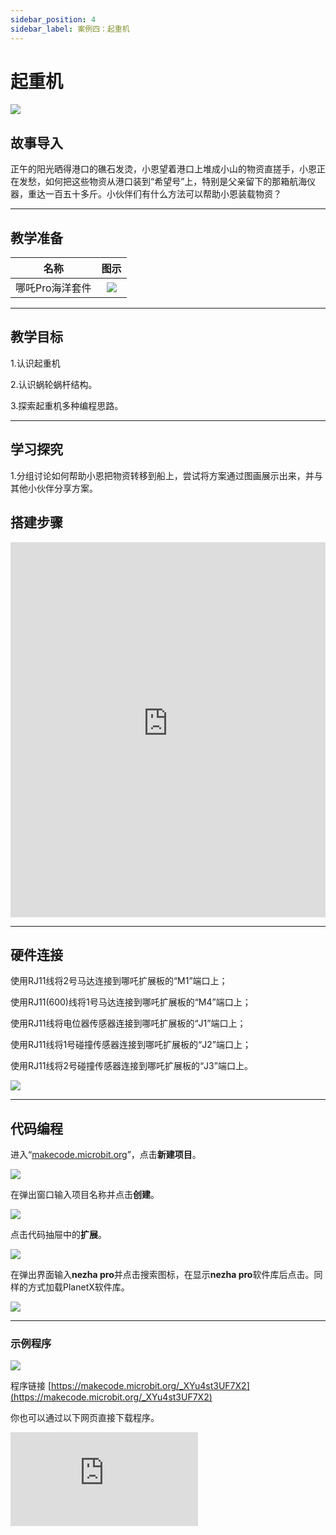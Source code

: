 ```yaml
---
sidebar_position: 4
sidebar_label: 案例四：起重机
---
```


# 起重机

![](https://wiki-media-ef.oss-cn-hongkong.aliyuncs.com/docs/microbit/building-blocks/nezha-pro-ocean-kit/setup-diagram/case04/nezha-pro-ocean-kit-step-04-00.png.png)


## 故事导入
正午的阳光晒得港口的礁石发烫，小恩望着港口上堆成小山的物资直搓手，小恩正在发愁，如何把这些物资从港口装到“希望号”上，特别是父亲留下的那箱航海仪器，重达一百五十多斤。小伙伴们有什么方法可以帮助小恩装载物资？

--- 

## 教学准备

|     名称     |            图示            |
| :----------: | :--------------------------: |
|   哪吒Pro海洋套件  |   ![](https://wiki-media-ef.oss-cn-hongkong.aliyuncs.com/docs/microbit/building-blocks/nezha-pro-ocean-kit/nezha-pro-ocean-kit-products-introduction-002.png.png)  |

--- 
## 教学目标 
1.认识起重机 

2.认识蜗轮蜗杆结构。

3.探索起重机多种编程思路。

--- 

## 学习探究

1.分组讨论如何帮助小恩把物资转移到船上，尝试将方案通过图画展示出来，并与其他小伙伴分享方案。


## 搭建步骤

<embed src="https://wiki-media-ef.oss-cn-hongkong.aliyuncs.com/docs/microbit/building-blocks/nezha-pro-ocean-kit/setup-diagram/case04/nezha-pro-ocean-kit-step-04-1.png.pdf" type="application/pdf" width="100%" height="600px" />

--- 

## 硬件连接

使用RJ11线将2号马达连接到哪吒扩展板的“M1”端口上；

使用RJ11(600)线将1号马达连接到哪吒扩展板的“M4”端口上；

使用RJ11线将电位器传感器连接到哪吒扩展板的“J1”端口上；

使用RJ11线将1号碰撞传感器连接到哪吒扩展板的“J2”端口上；

使用RJ11线将2号碰撞传感器连接到哪吒扩展板的“J3”端口上。


 ![](https://wiki-media-ef.oss-cn-hongkong.aliyuncs.com/docs/microbit/building-blocks/nezha-pro-ocean-kit/setup-diagram/case03/nezha-pro-ocean-kit-step-03-3.png.png)

--- 
## 代码编程

进入“[makecode.microbit.org](https://makecode.microbit.org)”，点击**新建项目**。

![](https://wiki-media-ef.oss-cn-hongkong.aliyuncs.com/docs/microbit/building-blocks/microbit-space-science-kit/images/microbit-space-science-kit-case01-07.png)

在弹出窗口输入项目名称并点击**创建**。

![](https://wiki-media-ef.oss-cn-hongkong.aliyuncs.com/docs/microbit/building-blocks/microbit-space-science-kit/images/microbit-space-science-kit-case01-11.png)

点击代码抽屉中的**扩展**。

![](https://wiki-media-ef.oss-cn-hongkong.aliyuncs.com/docs/microbit/building-blocks/microbit-space-science-kit/images/microbit-space-science-kit-case01-09.png)

在弹出界面输入**nezha pro**并点击搜索图标，在显示**nezha pro**软件库后点击。同样的方式加载PlanetX软件库。

![](https://wiki-media-ef.oss-cn-hongkong.aliyuncs.com/docs/microbit/building-blocks/microbit-space-science-kit/images/microbit-space-science-kit-case01-10.png)

---
### 示例程序

![](https://wiki-media-ef.oss-cn-hongkong.aliyuncs.com/docs/microbit/building-blocks/nezha-pro-ocean-kit/setup-diagram/case04/nezha-pro-ocean-kit-step-04-2.png.png)

程序链接
[https://makecode.microbit.org/_XYu4st3UF7X2](https://makecode.microbit.org/_XYu4st3UF7X2)

你也可以通过以下网页直接下载程序。

<div
    style={{
        position: 'relative',
        paddingBottom: '60%',
        overflow: 'hidden',
    }}
>
    <iframe
        src="https://makecode.microbit.org/_XYu4st3UF7X2"
        frameborder="0"
        sandbox="allow-popups allow-forms allow-scripts allow-same-origin"
        style={{
            position: 'absolute',
            width: '100%',
            height: '100%',
        }}
    />
</div>

---
### 下载程序

使用 USB 线连接 PC 和 micro:bit V2。

![](https://wiki-media-ef.oss-cn-hongkong.aliyuncs.com/docs/microbit/building-blocks/microbit-space-science-kit/images/microbit-space-science-kit-manual03.gif)

连接成功后，电脑上会识别出一个名为 MICROBIT 的盘符。

![](https://wiki-media-ef.oss-cn-hongkong.aliyuncs.com/docs/microbit/building-blocks/microbit-space-science-kit/images/microbit-space-science-kit-manual06.png)

点击左下角的![](https://wiki-media-ef.oss-cn-hongkong.aliyuncs.com/docs/microbit/building-blocks/microbit-space-science-kit/images/microbit-space-science-kit-manual07.png)，选择**Connect Device**。

![](https://wiki-media-ef.oss-cn-hongkong.aliyuncs.com/docs/microbit/building-blocks/microbit-space-science-kit/images/microbit-space-science-kit-manual11.png)

点击![](https://wiki-media-ef.oss-cn-hongkong.aliyuncs.com/docs/microbit/building-blocks/microbit-space-science-kit/images/microbit-space-science-kit-manual08.png)。

![](https://wiki-media-ef.oss-cn-hongkong.aliyuncs.com/docs/microbit/building-blocks/microbit-space-science-kit/images/microbit-space-science-kit-manual12.png)

点击![](https://wiki-media-ef.oss-cn-hongkong.aliyuncs.com/docs/microbit/building-blocks/microbit-space-science-kit/images/microbit-space-science-kit-manual09.png)。

![](https://wiki-media-ef.oss-cn-hongkong.aliyuncs.com/docs/microbit/building-blocks/microbit-space-science-kit/images/microbit-space-science-kit-manual13.png)

在弹出窗口选择 **BBC micro:bit CMSIS-DAP**，然后选择**连接**，至此，我们的 micro:bit 就已经连接成功。

![](https://wiki-media-ef.oss-cn-hongkong.aliyuncs.com/docs/microbit/building-blocks/microbit-space-science-kit/images/microbit-space-science-kit-manual14.png)

点击**下载程序**

![](https://wiki-media-ef.oss-cn-hongkong.aliyuncs.com/docs/microbit/building-blocks/microbit-space-science-kit/images/microbit-space-science-kit-manual10.png)

---
## 案例演示

当电位器传感器的反馈数值低于300时，2号电机将以100%的速度启动转动；

当反馈数值高于700时，2号电机将以-100%的速度启动转动；

若数值介于两者之间，则2号电机停止。

若“J2”端口的碰撞传感器被按下，1号电机将以100%的速度启动转动；

若“J3”端口的碰撞传感器被按下，1号电机将以-100%的速度启动转动。

在其他情况下，1号电机将停止。


**图片**

---
## 扩展知识

### 起重机：从古代到现代的技术演进
#### 一、古代起重工具的起源（公元前 — 中世纪）

**人力与畜力驱动的雏形** 

1.杠杆与滑轮系统：公元前 3 世纪，古希腊学者阿基米德提出杠杆原理，古埃及人利用杠杆搬运金字塔石材；同时期，中国战国时期出现辘轳（滑轮组雏形），用于提水和重物运输。

2.罗马 “Polyspaston” 起重机：公元 1 世纪，罗马人发明由人力或畜力驱动的多滑轮起重机（Polyspaston），通过绳索和绞盘提升重物，常用于建筑施工（如斗兽场建设）。

**质结构与动力局限** 

1.起重工具以木材为主要材料，载重通常不超过 10 吨，依赖人力或畜力驱动，效率低且适用场景有限。

####  二、工业革命时期的机械化突破（18—19 世纪）

**蒸汽动力的应用**

1.首台蒸汽起重机：18 世纪末，英国工程师威廉・阿姆斯特朗发明以蒸汽为动力的固定式起重机，用于码头装卸货物，载重提升至 20 吨以上。

2.铁路与港口的革新：1830 年代，蒸汽驱动的轨道式起重机在英国铁路建设中普及，1850 年代港口蒸汽起重机（如 “蒸汽绞盘”）实现规模化货物装卸。

**金属结构与旋转设计**

1.19 世纪中期，钢铁替代木材成为起重机主要材料，结构强度大幅提升；1870 年代，法国工程师发明可 360 度旋转的蒸汽起重机，扩大作业范围。

#### 三、20 世纪：专业化与多元化发展

**内燃机与电力驱动的普及**

1.移动式起重机诞生：1910 年代，美国推出内燃机驱动的轮式起重机（如 “蒸汽铲车” 改良版），1920 年代履带式起重机（如 Caterpillar 推土机改造机型）适用于复杂地形。

2.电力驱动与塔式起重机：1930 年代，电力驱动起重机在工厂和建筑工地普及；1950 年代，塔式起重机（如德国 Liebherr 早期型号）因高度可调、起重量大，成为高层建筑施工的核心设备。

**技术细分与载重突破**

1.港口专用设备：1960 年代，集装箱起重机（桥吊）出现，单吊具载重达 30 吨以上，推动全球海运效率革命。

2.超大型起重机：1980 年代，德国利勃海尔（Liebherr）推出 LR 13000 履带式起重机，最大起重量突破 3000 吨，用于风电设备和重型工业安装。

#### 四、现代起重机：智能化与绿色化（21 世纪至今）

1.智能化技术应用
配备传感器与自动化控制系统，实现负载监测、防摇摆控制（如日本 Tadano 智能起重机）；部分型号支持远程操控或无人机辅助定位。

2.新能源与环保设计
电动起重机（如比亚迪电动卡车底盘改装机型）在城市施工中普及，零排放；氢燃料起重机（如法国 Air Liquide 试点项目）进入研发阶段。

3.极端场景专用设备
深海工程起重机（如新加坡 SSCV Thialf）最大起重量达 1.4 万吨，用于海底管道铺设；太空起重机（如 NASA “毅力号” 机械臂）应用于行星探测。

**关键里程碑时间轴** 

|时期|事件|
|---|---|
|公元前 3 世纪|古希腊应用杠杆原理，中国出现辘轳|
|1784 年|	威廉・阿姆斯特朗发明首台蒸汽起重机|
|1860 年|	钢铁结构起重机替代木质结构|
|1925 年|	履带式起重机首次用于工程施工|
|1955 年|	塔式起重机在高层建筑中普及|
|2010 年|	智能化控制系统成为起重机标配|

从古代杠杆到现代智能装备，起重机的发展史本质是动力、材料与控制技术的迭代史，持续推动人类工程能力向极限挑战。


